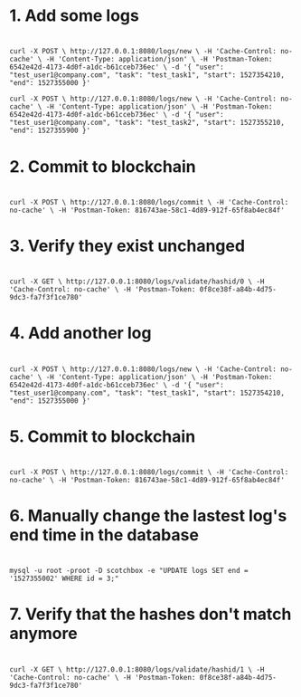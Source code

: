 #
# 1. Add some logs
#

`curl -X POST \
  http://127.0.0.1:8080/logs/new \
  -H 'Cache-Control: no-cache' \
  -H 'Content-Type: application/json' \
  -H 'Postman-Token: 6542e42d-4173-4d0f-a1dc-b61cceb736ec' \
  -d '{
	"user": "test_user1@company.com",
	"task": "test_task1",
	"start": 1527354210,
	"end": 1527355000
}'`

`curl -X POST \
  http://127.0.0.1:8080/logs/new \
  -H 'Cache-Control: no-cache' \
  -H 'Content-Type: application/json' \
  -H 'Postman-Token: 6542e42d-4173-4d0f-a1dc-b61cceb736ec' \
  -d '{
	"user": "test_user1@company.com",
	"task": "test_task2",
	"start": 1527355210,
	"end": 1527355900
}'`

#
# 2. Commit to blockchain
#

`curl -X POST \
  http://127.0.0.1:8080/logs/commit \
  -H 'Cache-Control: no-cache' \
  -H 'Postman-Token: 816743ae-58c1-4d89-912f-65f8ab4ec84f'`

#
# 3. Verify they exist unchanged
#

`curl -X GET \
  http://127.0.0.1:8080/logs/validate/hashid/0 \
  -H 'Cache-Control: no-cache' \
  -H 'Postman-Token: 0f8ce38f-a84b-4d75-9dc3-fa7f3f1ce780'`


#
# 4. Add another log
#

`curl -X POST \
  http://127.0.0.1:8080/logs/new \
  -H 'Cache-Control: no-cache' \
  -H 'Content-Type: application/json' \
  -H 'Postman-Token: 6542e42d-4173-4d0f-a1dc-b61cceb736ec' \
  -d '{
	"user": "test_user1@company.com",
	"task": "test_task1",
	"start": 1527354210,
	"end": 1527355000
}'`

#
# 5. Commit to blockchain
#

`curl -X POST \
  http://127.0.0.1:8080/logs/commit \
  -H 'Cache-Control: no-cache' \
  -H 'Postman-Token: 816743ae-58c1-4d89-912f-65f8ab4ec84f'`


#
# 6. Manually change the lastest log's end time in the database
#

`mysql -u root -proot -D scotchbox -e "UPDATE logs SET end = '1527355002' WHERE id = 3;"`

#
# 7. Verify that the hashes don't match anymore
#

`curl -X GET \
  http://127.0.0.1:8080/logs/validate/hashid/1 \
  -H 'Cache-Control: no-cache' \
  -H 'Postman-Token: 0f8ce38f-a84b-4d75-9dc3-fa7f3f1ce780'`